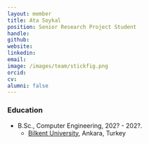 ```yaml
---
layout: member
title: Ata Soykal
position: Senior Research Project Student
handle: 
github: 
website: 
linkedin: 
email:
image: /images/team/stickfig.png
orcid:
cv: 
alumni: false
---
```



### Education
- B.Sc., Computer Engineering, 202? - 202?.
  - [Bilkent University](http://www.cs.bilkent.edu.tr/), Ankara, Turkey
